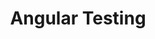 ---
title: Angular Testing
description: Master the first steps and principles of Angular the client side framework for building modern web applications.
image: banner.jpg
category: training
---